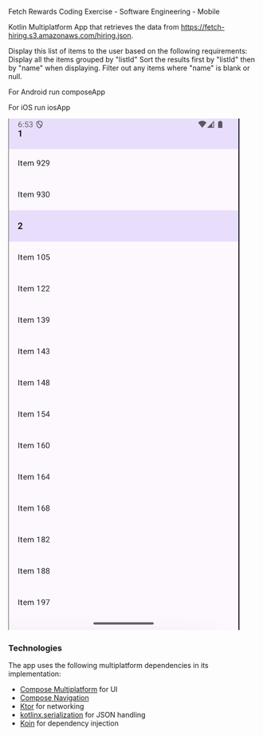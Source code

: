 Fetch Rewards Coding Exercise - Software Engineering - Mobile

Kotlin Multiplatform App that retrieves the data from https://fetch-hiring.s3.amazonaws.com/hiring.json.

Display this list of items to the user based on the following requirements:
Display all the items grouped by "listId"
Sort the results first by "listId" then by "name" when displaying.
Filter out any items where "name" is blank or null.

For Android run composeApp 

For iOS run iosApp

![Android App Screenshot](images/Screenshot.png)

### Technologies

The app uses the following multiplatform dependencies in its implementation:

- [Compose Multiplatform](https://jb.gg/compose) for UI
- [Compose Navigation](https://www.jetbrains.com/help/kotlin-multiplatform-dev/compose-navigation-routing.html)
- [Ktor](https://ktor.io/) for networking
- [kotlinx.serialization](https://github.com/Kotlin/kotlinx.serialization) for JSON handling
- [Koin](https://github.com/InsertKoinIO/koin) for dependency injection

